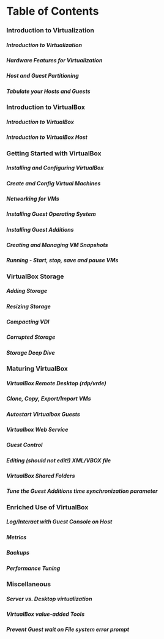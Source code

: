 # Table of Contents

### Introduction to Virtualization
##### Introduction to Virtualization
##### Hardware Features for Virtualization
##### Host and Guest Partitioning
##### Tabulate your Hosts and Guests
### Introduction to VirtualBox
##### Introduction to VirtualBox
##### Introduction to VirtualBox Host
### Getting Started with VirtualBox
##### Installing and Configuring VirtualBox
##### Create and Config Virtual Machines
##### Networking for VMs
##### Installing Guest Operating System
##### Installing Guest Additions
##### Creating and Managing VM Snapshots
##### Running - Start, stop, save and pause VMs
### VirtualBox Storage
##### Adding Storage
##### Resizing Storage
##### Compacting VDI
##### Corrupted Storage
##### Storage Deep Dive
### Maturing VirtualBox
##### VirtualBox Remote Desktop (rdp/vrde)
##### Clone, Copy, Export/Import VMs
##### Autostart Virtualbox Guests
##### Virtualbox Web Service
##### Guest Control
##### Editing (should not edit!) XML/VBOX file
##### VirtualBox Shared Folders
##### Tune the Guest Additions time synchronization parameter
### Enriched Use of VirtualBox
##### Log/Interact with Guest Console on Host
##### Metrics
##### Backups
##### Performance Tuning
### Miscellaneous
##### Server vs. Desktop virtualization
##### VirtualBox value-added Tools
##### Prevent Guest wait on File system error prompt
